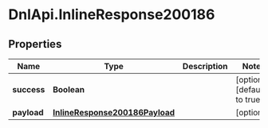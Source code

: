 # DnlApi.InlineResponse200186

## Properties
Name | Type | Description | Notes
------------ | ------------- | ------------- | -------------
**success** | **Boolean** |  | [optional] [default to true]
**payload** | [**InlineResponse200186Payload**](InlineResponse200186Payload.md) |  | [optional] 


